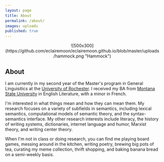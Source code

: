 ```yaml
---
layout: page
title: About
permalink: /about/
images: uploads
published: true
---
```


<div class="page" markdown="1">

<center>
  <!--<img src="uploads/hammock.png" srcset="uploads/hammock.png" width="500" height="200">-->
  ![500x300](https://github.com/eclairemoon/eclairemoon.github.io/blob/master/uploads/hammock.png "Hammock")
</center>

## About 

I am currently in my second year of the Master's program in General Linguisitics at the [University of Rochester](http://www.sas.rochester.edu/lin/). I received my BA from [Montana State University](http://www.montana.edu/) in English Literature, with a minor in French.

I'm interested in what things mean and how they can mean them. My research focuses on a variety of subfields in semantics, including lexical semantics, computational models of semantic theory, and the syntax-semantics interface. My other research interests include literacy, the history of writing systems, dictionaries, internet language and humor, Marxist theory, and writing center theory.

When I'm not in class or doing research, you can find me playing board games, messing around in the kitchen, writing poetry, brewing big pots of tea, curating my meme collection, thrift shopping, and baking banana bread on a semi-weekly basis.

</div>
